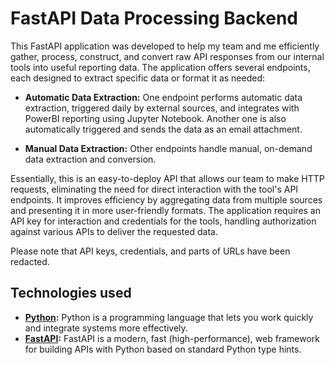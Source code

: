 # FastAPI Data Processing Backend

This FastAPI application was developed to help my team and me efficiently gather, process, construct, and convert raw API responses from our internal tools into useful reporting data. The application offers several endpoints, each designed to extract specific data or format it as needed:

-   **Automatic Data Extraction:** One endpoint performs automatic data extraction, triggered daily by external sources, and integrates with PowerBI reporting using Jupyter Notebook. Another one is also automatically triggered and sends the data as an email attachment.

-   **Manual Data Extraction:** Other endpoints handle manual, on-demand data extraction and conversion.

Essentially, this is an easy-to-deploy API that allows our team to make HTTP requests, eliminating the need for direct interaction with the tool's API endpoints. It improves efficiency by aggregating data from multiple sources and presenting it in more user-friendly formats. The application requires an API key for interaction and credentials for the tools, handling authorization against various APIs to deliver the requested data.

Please note that API keys, credentials, and parts of URLs have been redacted.

## Technologies used

-   **[Python](https://www.python.org/):** Python is a programming language that lets you work quickly and integrate systems more effectively.
-   **[FastAPI](https://fastapi.tiangolo.com/):** FastAPI is a modern, fast (high-performance), web framework for building APIs with Python based on standard Python type hints.
